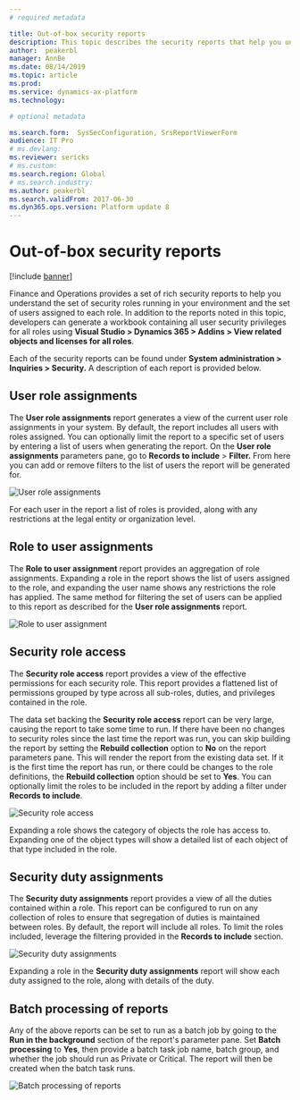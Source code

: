 ```yaml
---
# required metadata

title: Out-of-box security reports
description: This topic describes the security reports that help you understand the set of security roles running in your environment and the users assigned to each role.
author:  peakerbl
manager: AnnBe
ms.date: 08/14/2019
ms.topic: article
ms.prod: 
ms.service: dynamics-ax-platform
ms.technology: 

# optional metadata

ms.search.form:  SysSecConfiguration, SrsReportViewerForm
audience: IT Pro
# ms.devlang: 
ms.reviewer: sericks
# ms.custom: 
ms.search.region: Global
# ms.search.industry: 
ms.author: peakerbl
ms.search.validFrom: 2017-06-30
ms.dyn365.ops.version: Platform update 8
---
```


# Out-of-box security reports

[!include [banner](../includes/banner.md)]

Finance and Operations provides a set of rich security reports to help you understand the set of security roles running in your environment and the set of users assigned to each role. In addition to the reports noted in this topic, developers can generate a workbook containing all user security privileges for all roles using **Visual Studio > Dynamics 365 > Addins > View related objects and licenses for all roles**.

Each of the security reports can be found under **System administration \> Inquiries \> Security.** A description of each report is provided below.

User role assignments
----------------------------

The **User role assignments** report generates a view of the current user role assignments in your system. By default, the report includes all users with roles assigned. You can optionally limit the report to a specific set of users by entering a list of users when generating the report. On the **User role assignments** parameters pane, go to **Records to include** > **Filter.** From here you can add or remove filters to the list of users the report will be generated for.

![User role assignments](media/User-role-assignments.PNG)

For each user in the report a list of roles is provided, along with any restrictions at the legal entity or organization level.

Role to user assignments 
-------------------------

The **Role to user assignment** report provides an aggregation of role assignments. Expanding a role in the report shows the list of users assigned to the role, and expanding the user name shows any restrictions the role has applied. The same method for filtering the set of users can be applied to this report as described for the **User role assignments** report.

![Role to user assignment](media/role-to-user-assignments.png)

Security role access
--------------------

The **Security role access** report provides a view of the effective permissions for each security role. This report provides a flattened list of permissions grouped by type across all sub-roles, duties, and privileges contained in the role.

The data set backing the **Security role access** report can be very large, causing the report to take some time to run. If there have been no changes to security roles since the last time the report was run, you can skip building the report by setting the **Rebuild collection** option to **No** on the report parameters pane. This will render the report from the existing data set. If it is the first time the report has run, or there could be changes to the role definitions, the **Rebuild collection** option should be set to **Yes**. You can optionally limit the roles to be included in the report by adding a filter under **Records to include**.

![Security role access](media/security-role-access.png)

Expanding a role shows the category of objects the role has access to. Expanding one of the object types will show a detailed list of each object of that type included in the role.

Security duty assignments
-------------------------

The **Security duty assignments** report provides a view of all the duties contained within a role. This report can be configured to run on any collection of roles to ensure that segregation of duties is maintained between roles. By default, the report will include all roles. To limit the roles included, leverage the filtering provided in the **Records to include** section.

![Security duty assignments](media/security-duty-assignments.png)

Expanding a role in the **Security duty assignments** report will show each duty assigned to the role, along with details of the duty.

## Batch processing of reports
Any of the above reports can be set to run as a batch job by going to the **Run in the background** section of the report's parameter pane. Set **Batch processing** to **Yes**, then provide a batch task job name, batch group, and whether the job should run as Private or Critical. The report will then be created when the batch task runs.

![Batch processing of reports](media/a6142c903497381171bf6c6b27495895.png)

